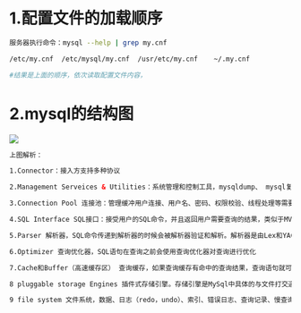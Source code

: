# 1.配置文件的加载顺序

```bash
服务器执行命令：mysql --help | grep my.cnf

/etc/my.cnf  /etc/mysql/my.cnf  /usr/etc/my.cnf    ~/.my.cnf

#结果是上面的顺序，依次读取配置文件内容，
```



# 2.mysql的结构图

![](http://ww1.sinaimg.cn/large/b8a27c2fgy1g4megnitnfj20dw097t9l.jpg)

```xml
上图解析：

1.Connector：接入方支持多种协议

2.Management Serveices & Utilities：系统管理和控制工具，mysqldump、 mysql复制集群、分区管理等

3.Connection Pool 连接池：管理缓冲用户连接、用户名、密码、权限校验、线程处理等需要缓存的需求

4.SQL Interface SQL接口：接受用户的SQL命令，并且返回用户需要查询的结果，类似于MVC中的C层。

5.Parser 解析器，SQL命令传递到解析器的时候会被解析器验证和解析。解析器是由Lex和YACC实现的

6.Optimizer 查询优化器，SQL语句在查询之前会使用查询优化器对查询进行优化

7.Cache和Buffer（高速缓存区） 查询缓存，如果查询缓存有命中的查询结果，查询语句就可以直接去查询缓存中取数据

8 pluggable storage Engines 插件式存储引擎。存储引擎是MySql中具体的与文件打交道的子系统

9 file system 文件系统，数据、日志（redo，undo）、索引、错误日志、查询记录、慢查询等

```

